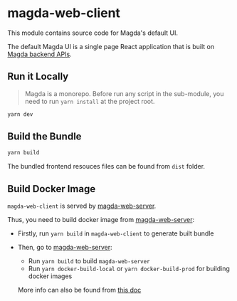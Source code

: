 # magda-web-client

This module contains source code for Magda's default UI.

The default Magda UI is a single page React application that is built on [Magda backend APIs](https://dev.magda.io/api/v0/apidocs/index.html).

## Run it Locally

> Magda is a monorepo. Before run any script in the sub-module, you need to run `yarn install` at the project root.

```bash
yarn dev
```

## Build the Bundle

```bash
yarn build
```

The bundled frontend resouces files can be found from `dist` folder.

## Build Docker Image

`magda-web-client` is served by [magda-web-server](../magda-web-server).

Thus, you need to build docker image from [magda-web-server](../magda-web-server):

- Firstly, run `yarn build` in `magda-web-client` to generate built bundle
- Then, go to [magda-web-server](../magda-web-server):

  - Run `yarn build` to build `magda-web-server`
  - Run `yarn docker-build-local` or `yarn docker-build-prod` for building docker images

  More info can also be found from [this doc](https://github.com/magda-io/magda/blob/master/docs/docs/building-and-running.md#build-local-docker-images)
